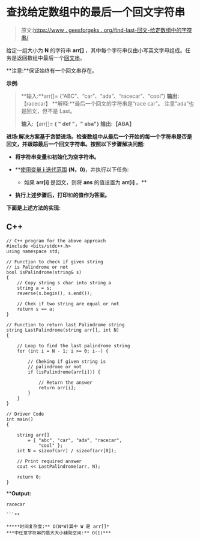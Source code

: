 # 查找给定数组中的最后一个回文字符串

> 原文:[https://www . geesforgeks . org/find-last-回文-给定数组中的字符串/](https://www.geeksforgeeks.org/find-last-palindrome-string-in-the-given-array/)

给定一组大小为 **N** 的字符串 **arr[]** ，其中每个字符串仅由小写英文字母组成。任务是返回数组中最后一个[回文串](https://www.geeksforgeeks.org/string-palindrome/)。

**注意:**保证始终有一个回文串存在。

**示例:**

> **输入:**arr[]= {“ABC”、“car”、“ada”、“racecar”、“cool”}
> **输出:**【racecar】
> **解释:**最后一个回文的字符串是“race car”。
> 注意“ada”也是回文，但不是 Last。
> 
> **输入:**【arr[]**= { " def "，" aba"}
> **输出:**【ABA】**

****进场:**解决方案基于贪婪进场。检查数组中从最后一个开始的每一个字符串是否是**回文**，并跟踪最后一个回文字符串。按照以下步骤解决问题:**

*   **将字符串变量**和**初始化为空字符串。**
*   **[使用变量 **i** 迭代范围](https://www.geeksforgeeks.org/range-based-loop-c/) **(N，0)**，并执行以下任务:

    *   如果 **arr[i]** 是回文，则将 **ans** 的值设置为 **arr[i]** 。** 
*   **执行上述步骤后，打印**和**的值作为答案。**

**下面是上述方法的实现:**

## **C++**

```
// C++ program for the above approach
#include <bits/stdc++.h>
using namespace std;

// Function to check if given string
// is Palindrome or not
bool isPalindrome(string& s)
{
    // Copy string s char into string a
    string a = s;
    reverse(s.begin(), s.end());

    // Chek if two string are equal or not
    return s == a;
}

// Function to return last Palindrome string
string LastPalindrome(string arr[], int N)
{

    // Loop to find the last palindrome string
    for (int i = N - 1; i >= 0; i--) {

        // Cheking if given string is
        // palindrome or not
        if (isPalindrome(arr[i])) {

            // Return the answer
            return arr[i];
        }
    }
}

// Driver Code
int main()
{

    string arr[]
        = { "abc", "car", "ada", "racecar",
            "cool" };
    int N = sizeof(arr) / sizeof(arr[0]);

    // Print required answer
    cout << LastPalindrome(arr, N);

    return 0;
}
```

****Output:**

```
racecar

```** 

*****时间复杂度:** O(N*W)其中 W 是 arr[]*
***中任意字符串的最大大小辅助空间:** O(1)***